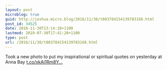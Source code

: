 ```yaml
---
layout: post
microblog: true
guid: http://joshua.micro.blog/2016/11/30/t803784154139783168.html
post_id: 34525
date: 2016-11-30T13:14:10+1100
lastmod: 2019-07-30T17:41:20+1100
type: post
url: /2016/11/30/t803784154139783168.html
---
```

Took a new photo to put my inspirational or spiritual quotes on yesterday at Anna Bay [t.co/xkAj1Rm8Y...](https://t.co/xkAj1Rm8YT)
